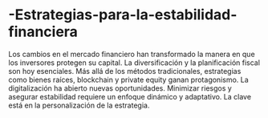 # -Estrategias-para-la-estabilidad-financiera
Los cambios en el mercado financiero han transformado la manera en que los inversores protegen su capital. La diversificación y la planificación fiscal son hoy esenciales.
Más allá de los métodos tradicionales, estrategias como bienes raíces, blockchain y private equity ganan protagonismo. La digitalización ha abierto nuevas oportunidades.
Minimizar riesgos y asegurar estabilidad requiere un enfoque dinámico y adaptativo. La clave está en la personalización de la estrategia.
